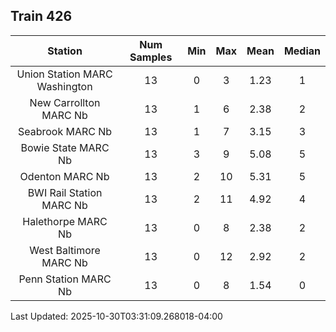 ## Train 426

| Station | Num Samples | Min | Max | Mean | Median |
| :-----: | :---------: | :-: | :-: | :--: | :----: |
| Union Station MARC Washington | 13 | 0 | 3 | 1.23 | 1 |
| New Carrollton MARC Nb | 13 | 1 | 6 | 2.38 | 2 |
| Seabrook MARC Nb | 13 | 1 | 7 | 3.15 | 3 |
| Bowie State MARC Nb | 13 | 3 | 9 | 5.08 | 5 |
| Odenton MARC Nb | 13 | 2 | 10 | 5.31 | 5 |
| BWI Rail Station MARC Nb | 13 | 2 | 11 | 4.92 | 4 |
| Halethorpe MARC Nb | 13 | 0 | 8 | 2.38 | 2 |
| West Baltimore MARC Nb | 13 | 0 | 12 | 2.92 | 2 |
| Penn Station MARC Nb | 13 | 0 | 8 | 1.54 | 0 |


Last Updated: 2025-10-30T03:31:09.268018-04:00
